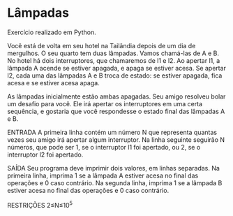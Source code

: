 # Lâmpadas
Exercício realizado em Python.

Você está de volta em seu hotel na Tailândia depois de um dia de mergulhos. O seu quarto tem duas lâmpadas. Vamos chamá-las de A e B. No hotel há dois interruptores, que chamaremos de l1 e l2. Ao apertar l1, a lâmpada A acende se estiver apagada, e apaga se estiver acesa. Se apertar l2, cada uma das lâmpadas A e B troca de estado: se estiver apagada, fica acesa e se estiver acesa apaga.

As lâmpadas inicialmente estão ambas apagadas. Seu amigo resolveu bolar um desafio para você. Ele irá apertar os interruptores em uma certa sequência, e gostaria que você respondesse o estado final das lâmpadas A e B.

ENTRADA
A primeira linha contém um número N que representa quantas vezes seu amigo irá apertar algum interruptor. Na linha seguinte seguirão N números, que pode ser 1, se o interruptor l1 foi apertado, ou 2, se o interruptor l2 foi apertado.

SAÍDA
Seu programa deve imprimir dois valores, em linhas separadas. Na primeira linha, imprima 1 se a lâmpada A estiver acesa no final das operações e 0 caso contrário. Na segunda linha, imprima 1 se a lâmpada B estiver acesa no final das operações e 0 caso contrário.

RESTRIÇÕES
2≤N≤10<sup>5</sup>
